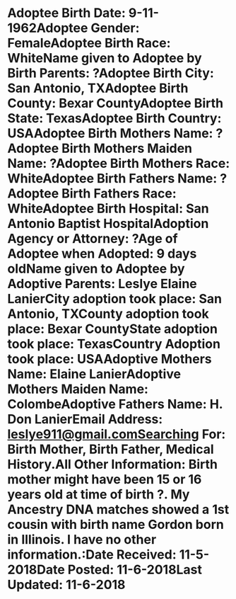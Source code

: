 # Adoptee Birth Date: 9-11-1962Adoptee Gender: FemaleAdoptee Birth Race: WhiteName given to Adoptee by Birth Parents: ?Adoptee Birth City: San Antonio, TXAdoptee Birth County: Bexar CountyAdoptee Birth State: TexasAdoptee Birth Country: USAAdoptee Birth Mothers Name: ?Adoptee Birth Mothers Maiden Name: ?Adoptee Birth Mothers Race: WhiteAdoptee Birth Fathers Name: ?Adoptee Birth Fathers Race: WhiteAdoptee Birth Hospital: San Antonio Baptist HospitalAdoption Agency or Attorney: ?Age of Adoptee when Adopted: 9 days oldName given to Adoptee by Adoptive Parents: Leslye Elaine LanierCity adoption took place: San Antonio, TXCounty adoption took place: Bexar CountyState adoption took place: TexasCountry Adoption took place: USAAdoptive Mothers Name: Elaine LanierAdoptive Mothers Maiden Name: ColombeAdoptive Fathers Name: H. Don LanierEmail Address: leslye911@gmail.comSearching For: Birth Mother, Birth Father, Medical History.All Other Information: Birth mother might have been 15 or 16 years old at time of birth ?. My Ancestry DNA matches showed a 1st cousin with birth name Gordon born in Illinois. I have no other information.:Date Received: 11-5-2018Date Posted: 11-6-2018Last Updated: 11-6-2018